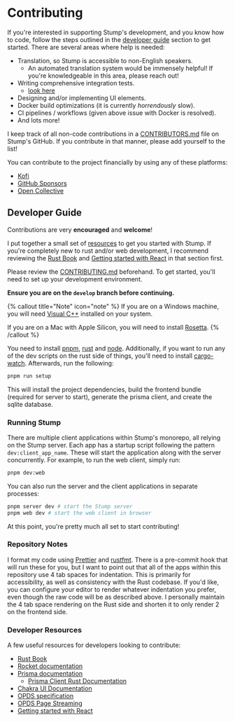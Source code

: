 # Contributing

If you're interested in supporting Stump's development, and you know how to code, follow the steps outlined in the [developer guide](#developer-guide) section to get started. There are several areas where help is needed:

- Translation, so Stump is accessible to non-English speakers.
  - An automated translation system would be immensely helpful! If you're knowledgeable in this area, please reach out!
- Writing comprehensive integration tests.
  - [look here](https://github.com/aaronleopold/stump/tree/develop/core/integration-tests)
- Designing and/or implementing UI elements.
- Docker build optimizations (it is currently _horrendously_ slow).
- CI pipelines / workflows (given above issue with Docker is resolved).
- And lots more!

I keep track of all non-code contributions in a [CONTRIBUTORS.md](https://github.com/aaronleopold/stump/tree/develop/.github/CONTRIBUTORS.md) file on Stump's GitHub. If you contribute in that manner, please add yourself to the list!

You can contribute to the project financially by using any of these platforms:

- [Kofi](https://ko-fi.com/aaronleop)
- [GitHub Sponsors](https://github.com/sponsors/aaronleopold)
- [Open Collective](https://opencollective.com/stump)

## Developer Guide

Contributions are very **encouraged** and **welcome**!

I put together a small set of [resources](#developer-resources) to get you started with Stump. If you're completely new to rust and/or web development, I recommend reviewing the [Rust Book](https://doc.rust-lang.org/book/) and [Getting started with React](https://reactjs.org/docs/getting-started.html) in that section first.

Please review the [CONTRIBUTING.md](https://github.com/aaronleopold/stump/blob/main/CONTRIBUTING.md) beforehand. To get started, you'll need to set up your development environment.

**Ensure you are on the `develop` branch before continuing.**

{% callout title="Note" icon="note" %}
If you are on a Windows machine, you will need [Visual C++](https://docs.microsoft.com/en-us/cpp/windows/latest-supported-vc-redist?view=msvc-170) installed on your system.

If you are on a Mac with Apple Silicon, you will need to install [Rosetta](https://support.apple.com/en-us/HT211861).
{% /callout %}

You need to install [pnpm](https://pnpm.io/installation), [rust](https://www.rust-lang.org/tools/install) and [node](https://nodejs.org/en/download/). Additionally, if you want to run any of the dev scripts on the rust side of things, you'll need to install [cargo-watch](https://crates.io/crates/cargo-watch). Afterwards, run the following:

```bash
pnpm run setup
```

This will install the project dependencies, build the frontend bundle (required for server to start), generate the prisma client, and create the sqlite database.

### Running Stump

There are multiple client applications within Stump's monorepo, all relying on the Stump server. Each app has a startup script following the pattern `dev:client_app_name`. These will start the application along with the server concurrently. For example, to run the web client, simply run:

```bash
pnpm dev:web
```

You can also run the server and the client applications in separate processes:

```bash
pnpm server dev # start the Stump server
pnpm web dev # start the web client in browser
```

At this point, you're pretty much all set to start contributing!

### Repository Notes

I format my code using [Prettier](https://prettier.io/) and [rustfmt](https://github.com/rust-lang/rustfmt). There is a pre-commit hook that will run these for you, but I want to point out that all of the apps within this repository use 4 tab spaces for indentation. This is primarily for accessibility, as well as consistency with the Rust codebase. If you'd like, you can configure your editor to render whatever indentation you prefer, even though the raw code will be as described above. I personally maintain the 4 tab space rendering on the Rust side and shorten it to only render 2 on the frontend side.

### Developer Resources

A few useful resources for developers looking to contribute:

- [Rust Book](https://doc.rust-lang.org/book/)
- [Rocket documentation](https://rocket.rs/v0.5-rc/)
- [Prisma documentation](https://prisma.io/docs/prisma-client/introduction)
  - [Prisma Client Rust Documentation](https://prisma.brendonovich.dev/introduction)
- [Chakra UI Documentation](https://chakra-ui.com/docs)
- [OPDS specification](https://specs.opds.io/)
- [OPDS Page Streaming](https://vaemendis.net/opds-pse/#:~:text=The%20OPDS%20Page%20Streaming%20Extension,having%20to%20download%20it%20completely.)
- [Getting started with React](https://reactjs.org/docs/getting-started.html)
